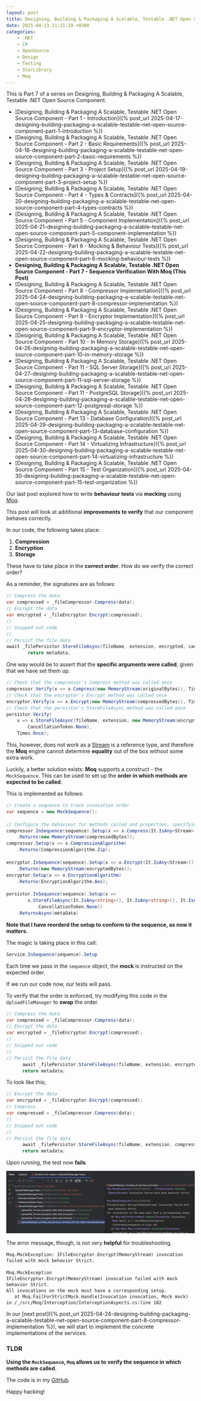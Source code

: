 ```yaml
---
layout: post
title: Designing, Building & Packaging A Scalable, Testable .NET Open Source Component - Part 7 - Sequence Verification With Moq
date: 2025-04-23 21:21:29 +0300
categories:
    - .NET
    - C#
    - OpenSource
    - Design
    - Testing
    - StarLibrary
    - Moq
---
```


This is Part 7 of a series on Designing, Building & Packaging A Scalable, Testable .NET Open Source Component.

- [Designing, Building & Packaging A Scalable, Testable .NET Open Source Component - Part 1 - Introduction]({% post_url 2025-04-17-designing-building-packaging-a-scalable-testable-net-open-source-component-part-1-introduction %})
- [Designing, Building & Packaging A Scalable, Testable .NET Open Source Component - Part 2 - Basic Requirements]({% post_url 2025-04-18-designing-building-packaging-a-scalable-testable-net-open-source-component-part-2-basic-requirements %})
- [Designing, Building & Packaging A Scalable, Testable .NET Open Source Component - Part 3 - Project Setup]({% post_url 2025-04-19-designing-building-packaging-a-scalable-testable-net-open-source-component-part-3-project-setup %})
- [Designing, Building & Packaging A Scalable, Testable .NET Open Source Component - Part 4 - Types & Contracts]({% post_url 2025-04-20-designing-building-packaging-a-scalable-testable-net-open-source-component-part-4-types-contracts %})
- [Designing, Building & Packaging A Scalable, Testable .NET Open Source Component - Part 5 - Component Implementation]({% post_url 2025-04-21-designing-building-packaging-a-scalable-testable-net-open-source-component-part-5-component-implementation %})
- [Designing, Building & Packaging A Scalable, Testable .NET Open Source Component - Part 6 - Mocking & Behaviour Tests]({% post_url 2025-04-22-designing-building-packaging-a-scalable-testable-net-open-source-component-part-6-mocking-behaviour-tests %})
- **Designing, Building & Packaging A Scalable, Testable .NET Open Source Component - Part 7 - Sequence Verification With Moq (This Post)**
- [Designing, Building & Packaging A Scalable, Testable .NET Open Source Component - Part 8 - Compressor Implementation]({% post_url 2025-04-24-designing-building-packaging-a-scalable-testable-net-open-source-component-part-8-compressor-implementation %})
- [Designing, Building & Packaging A Scalable, Testable .NET Open Source Component - Part 9 - Encryptor Implementation]({% post_url 2025-04-25-designing-building-packaging-a-scalable-testable-net-open-source-component-part-9-encryptor-implementation %})
- [Designing, Building & Packaging A Scalable, Testable .NET Open Source Component - Part 10 - In Memory Storage]({% post_url 2025-04-26-designing-building-packaging-a-scalable-testable-net-open-source-component-part-10-in-memory-storage %})
- [Designing, Building & Packaging A Scalable, Testable .NET Open Source Component - Part 11 - SQL Server Storage]({% post_url 2025-04-27-designing-building-packaging-a-scalable-testable-net-open-source-component-part-11-sql-server-storage %})
- [Designing, Building & Packaging A Scalable, Testable .NET Open Source Component - Part 11 - PostgreSQL Storage]({% post_url 2025-04-28-designing-building-packaging-a-scalable-testable-net-open-source-component-part-12-postgresql-storage %})
- [Designing, Building & Packaging A Scalable, Testable .NET Open Source Component - Part 13 - Database Configuration]({% post_url 2025-04-29-designing-building-packaging-a-scalable-testable-net-open-source-component-part-13-database-configuration %})
- [Designing, Building & Packaging A Scalable, Testable .NET Open Source Component - Part 14 - Virtualizing Infrastructure]({% post_url 2025-04-30-designing-building-packaging-a-scalable-testable-net-open-source-component-part-14-virtualizing-infrastructure %})
- [Designing, Building & Packaging A Scalable, Testable .NET Open Source Component - Part 15 - Test Organization]({% post_url 2025-04-30-designing-building-packaging-a-scalable-testable-net-open-source-component-part-15-test-organization %})

Our last post explored how to write **behaviour tests** via **mocking** using [Moq](https://github.com/devlooped/moq).

This post will look at additional **improvements to verify** that our component behaves correctly.

In our code, the following takes place:

1. **Compression**
2. **Encryption** 
3. **Storage**

These have to take place in the **correct order**. How do we verify the correct order?

As a reminder, the signatures are as follows:

```c#
// Compress the data
var compressed = _fileCompressor.Compress(data);
// Encrypt the data
var encrypted = _fileEncryptor.Encrypt(compressed);
//
// Snipped out code
//
// Persist the file data
await _filePersistor.StoreFileAsync(fileName, extension, encrypted, cancellationToken);
        return metadata;
```

One way would be to assert that the **specific arguments were called**, given that we have set them up.

```c#
// Check that the compressor's Compress method was called once
compressor.Verify(x => x.Compress(new MemoryStream(originalBytes)), Times.Once);
// Check that the encryptor's Encrypt method was called once
encryptor.Verify(x => x.Encrypt(new MemoryStream(compressedBytes)), Times.Once);
// Check that the persistor's StoreFileAsync method was called once
persistor.Verify(
    x => x.StoreFileAsync(fileName, extension, new MemoryStream(encryptedBytes),
        CancellationToken.None),
    Times.Once);
```

This, however, does not work as a [Stream](https://learn.microsoft.com/en-us/dotnet/api/system.io.stream?view=net-9.0) is a reference type, and therefore the **Moq** engine cannot determine **equality** out of the box without some extra work.

Luckily, a better solution exists: **Moq** supports a construct - the `MockSequence`. This can be used to set up the **order in which methods are expected to be called**.

This is implemented as follows:

```c#
// Create a sequence to track invocation order
var sequence = new MockSequence();

// Configure the behaviour for methods called and properties, specifying the sequence
compressor.InSequence(sequence).Setup(x => x.Compress(It.IsAny<Stream>()))
    .Returns(new MemoryStream(compressedBytes));
compressor.Setup(x => x.CompressionAlgorithm)
    .Returns(CompressionAlgorithm.Zip);

encryptor.InSequence(sequence).Setup(x => x.Encrypt(It.IsAny<Stream>()))
    .Returns(new MemoryStream(encryptedBytes));
encryptor.Setup(x => x.EncryptionAlgorithm)
    .Returns(EncryptionAlgorithm.Aes);

persistor.InSequence(sequence).Setup(x =>
        x.StoreFileAsync(It.IsAny<string>(), It.IsAny<string>(), It.IsAny<Stream>(),
            CancellationToken.None))
    .ReturnsAsync(metaData)
```

**Note that I have reorderd the setup to conform to the sequence, as now it matters.**

The magic is taking place in this call:

```c#
Service.InSequence(sequence).Setup
```

Each time we pass in the `sequence` object, the **mock** is instructed on the expected order.

If we run our code now, our tests will pass.

To verify that the order is enforced, try modifying this code in the `UploadFileManager` to **swap** the order.

```c#
// Compress the data
var compressed = _fileCompressor.Compress(data);
// Encrypt the data
var encrypted = _fileEncryptor.Encrypt(compressed);
//
// Snipped out code
//
// Persist the file data
      await _filePersistor.StoreFileAsync(fileName, extension, encrypted, cancellationToken);
      return metadata;
```

To look like this;

```c#
// Encrypt the data
var encrypted = _fileEncryptor.Encrypt(compressed);
// Compress
var compressed = _fileCompressor.Compress(data);
//
// Snipped out code
//
// Persist the file data
      await _filePersistor.StoreFileAsync(fileName, extension, compressed, cancellationToken);
      return metadata;
```

Upon running, the test now **fails**.

![OrderFail](../images/2025/04/OrderFail.png)

The error message, though, is not very **helpful** for troubleshooting.

```plaintext
Moq.MockException: IFileEncryptor.Encrypt(MemoryStream) invocation failed with mock behavior Strict.

Moq.MockException
IFileEncryptor.Encrypt(MemoryStream) invocation failed with mock behavior Strict.
All invocations on the mock must have a corresponding setup.
   at Moq.FailForStrictMock.Handle(Invocation invocation, Mock mock) in /_/src/Moq/Interception/InterceptionAspects.cs:line 182
```

In our [next post]({% post_url 2025-04-24-designing-building-packaging-a-scalable-testable-net-open-source-component-part-8-compressor-implementation %}), we will start to implement the concrete implementations of the services.

### TLDR

**Using the `MockSequence`, `Moq` allows us to verify the sequence in which methods are called.**

The code is in my [GitHub](https://github.com/conradakunga/UploadFileManager).

Happy hacking!
